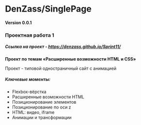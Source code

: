 # DenZass/SinglePage

#### Version 0.0.1

### Проектная работа 1 

##### Ссылка на проект - https://denzass.github.io/Sprint11/

**Проект по темам «Расширенные возможности HTML и CSS»**

Проект - типовой одностраничный сайт с анимацией 

#####  Ключевые моменты:
* Flexbox-вёрстка
* Расширенные возможности HTML
* Позиционирование элементов
* Позиционирование по оси z
* HTML: видео, iframe
* Анимации и трансформации



